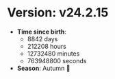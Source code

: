 # Version: v24.2.15
- **Time since birth**:
  - 8842 days
  - 212208 hours
  - 12732480 minutes
  - 763948800 seconds
- **Season**: Autumn 🍁
